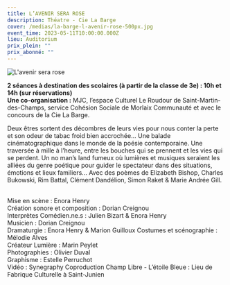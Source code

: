 ```yaml
---
title: L’AVENIR SERA ROSE
description: Théatre - Cie La Barge
cover: /medias/la-barge-l-avenir-rose-500px.jpg
event_time: 2023-05-11T10:00:00.000Z
lieu: Auditorium
prix_plein: ""
prix_abonné: ""
---
```

![L'avenir sera rose](/medias/la-barge-l-avenir-rose-500px.jpg)

**2 séances à destination des scolaires (à partir de la classe de 3e) : 10h et 14h (sur réservations)**
\
**Une co-organisation :** MJC, l’espace Culturel Le Roudour de Saint-Martin-des-Champs, service Cohésion Sociale de Morlaix Communauté et avec le concours de la Cie La Barge.

Deux êtres sortent des décombres de leurs vies pour nous conter la perte et son odeur de tabac froid bien accrochée... Une balade cinématographique dans le monde de la poésie contemporaine. Une traversée à mille à l’heure, entre les bouches qui se prennent et les vies qui se perdent. Un no man’s land fumeux où lumières et musiques seraient les alliées du genre poétique pour guider le spectateur dans des situations, émotions et lieux familiers... Avec des poèmes de Elizabeth Bishop, Charles Bukowski, Rim Battal, Clément Dandélion, Simon Raket & Marie Andrée Gill.

\
Mise en scène : Enora Henry \
Création sonore et composition : Dorian Creignou\
Interprètes Comédien.ne.s : Julien Bizart & Enora Henry \
Musicien : Dorian Creignou \
Dramaturgie : Enora Henry & Marion Guilloux 
Costumes et scénographie : Mélodie Alves \
Créateur Lumière : Marin Peylet \
Photographies : Olivier Duval \
Graphisme : Estelle Perruchot \
Vidéo : Synegraphy 
Coproduction Champ Libre - L’étoile Bleue : Lieu de Fabrique Culturelle à Saint-Junien
